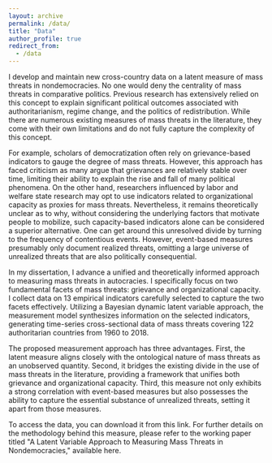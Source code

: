 ```yaml
---
layout: archive
permalink: /data/
title: "Data"
author_profile: true
redirect_from:
  - /data
---
```


I develop and maintain new cross-country data on a latent measure of mass threats in nondemocracies. No one would deny the centrality of mass threats in comparative politics. Previous research has extensively relied on this concept to explain significant political outcomes associated with authoritarianism, regime change, and the politics of redistribution. While there are numerous existing measures of mass threats in the literature, they come with their own limitations and do not fully capture the complexity of this concept.

For example, scholars of democratization often rely on grievance-based indicators to gauge the degree of mass threats. However, this approach has faced criticism as many argue that grievances are relatively stable over time, limiting their ability to explain the rise and fall of many political phenomena. On the other hand, researchers influenced by labor and welfare state research may opt to use indicators related to organizational capacity as proxies for mass threats. Nevertheless, it remains theoretically unclear as to why, without considering the underlying factors that motivate people to mobilize, such capacity-based indicators alone can be considered a superior alternative. One can get around this unresolved divide by turning to the frequency of contentious events. However, event-based measures presumably only document realized threats, omitting a large universe of unrealized threats that are also politically consequential.

In my dissertation, I advance a unified and theoretically informed approach to measuring mass threats in autocracies. I specifically focus on two fundamental facets of mass threats: grievance and organizational capacity. I collect data on 13 empirical indicators carefully selected to capture the two facets effectively. Utilizing a Bayesian dynamic latent variable approach, the measurement model synthesizes information on the selected indicators, generating time-series cross-sectional data of mass threats covering 122 authoritarian countries from 1960 to 2018.

The proposed measurement approach has three advantages. First, the latent measure aligns closely with the ontological nature of mass threats as an unobserved quantity. Second, it bridges the existing divide in the use of mass threats in the literature, providing a framework that unifies both grievance and organizational capacity. Third, this measure not only exhibits a strong correlation with event-based measures but also possesses the ability to capture the essential substance of unrealized threats, setting it apart from those measures.

To access the data, you can download it from this link. For further details on the methodology behind this measure, please refer to the working paper titled "A Latent Variable Approach to Measuring Mass Threats in Nondemocracies," available here.
